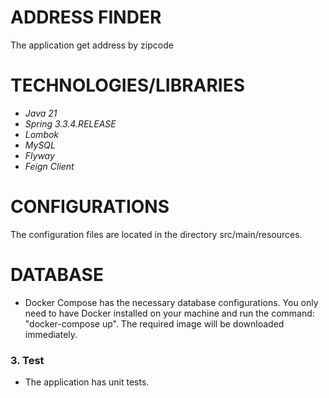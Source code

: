 # ADDRESS FINDER
The application get address by zipcode

# TECHNOLOGIES/LIBRARIES

* *Java 21*
* *Spring 3.3.4.RELEASE*
* *Lombok*
* *MySQL*
* *Flyway*
* *Feign Client*

# CONFIGURATIONS

The configuration files are located in the directory src/main/resources.

# DATABASE

* Docker Compose has the necessary database configurations. You only need to have Docker installed on your machine and run the command: "docker-compose up". The required image will be downloaded immediately. 

### 3. Test

* The application has unit tests.